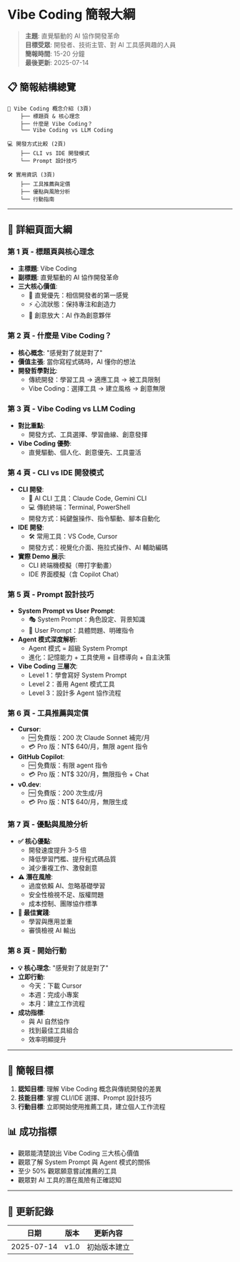 # Vibe Coding 簡報大綱

> **主題**: 直覺驅動的 AI 協作開發革命  
> **目標受眾**: 開發者、技術主管、對 AI 工具感興趣的人員  
> **簡報時間**: 15-20 分鐘  
> **最後更新**: 2025-07-14

## 📋 簡報結構總覽

```
🎵 Vibe Coding 概念介紹 (3頁)
    ├── 標題頁 & 核心理念
    ├── 什麼是 Vibe Coding？
    └── Vibe Coding vs LLM Coding
    
💻 開發方式比較 (2頁)
    ├── CLI vs IDE 開發模式
    └── Prompt 設計技巧
    
🛠️ 實用資訊 (3頁)
    ├── 工具推薦與定價
    ├── 優點與風險分析
    └── 行動指南
```

---

## 📑 詳細頁面大綱

### **第 1 頁 - 標題頁與核心理念**
- **主標題**: Vibe Coding
- **副標題**: 直覺驅動的 AI 協作開發革命
- **三大核心價值**:
  - 🧠 直覺優先：相信開發者的第一感覺
  - ⚡ 心流狀態：保持專注和創造力
  - 🚀 創意放大：AI 作為創意夥伴

### **第 2 頁 - 什麼是 Vibe Coding？**
- **核心概念**: "感覺對了就是對了"
- **價值主張**: 當你寫程式碼時，AI 懂你的想法
- **開發哲學對比**:
  - 傳統開發：學習工具 → 適應工具 → 被工具限制
  - Vibe Coding：選擇工具 → 建立風格 → 創意無限

### **第 3 頁 - Vibe Coding vs LLM Coding**
- **對比重點**:
  - 開發方式、工具選擇、學習曲線、創意發揮
- **Vibe Coding 優勢**:
  - 直覺驅動、個人化、創意優先、工具靈活

### **第 4 頁 - CLI vs IDE 開發模式**
- **CLI 開發**:
  - 🤖 AI CLI 工具：Claude Code, Gemini CLI
  - 💻 傳統終端：Terminal, PowerShell
  - 開發方式：純鍵盤操作、指令驅動、腳本自動化
- **IDE 開發**:
  - 🛠️ 常用工具：VS Code, Cursor
  - 開發方式：視覺化介面、拖拉式操作、AI 輔助編碼
- **實際 Demo 展示**:
  - CLI 終端機模擬（帶打字動畫）
  - IDE 界面模擬（含 Copilot Chat）

### **第 5 頁 - Prompt 設計技巧**
- **System Prompt vs User Prompt**:
  - 🎭 System Prompt：角色設定、背景知識
  - 💬 User Prompt：具體問題、明確指令
- **Agent 模式深度解析**:
  - Agent 模式 = 超級 System Prompt
  - 進化：記憶能力 + 工具使用 + 目標導向 + 自主決策
- **Vibe Coding 三層次**:
  - Level 1：學會寫好 System Prompt
  - Level 2：善用 Agent 模式工具
  - Level 3：設計多 Agent 協作流程

### **第 6 頁 - 工具推薦與定價**
- **Cursor**:
  - 🆓 免費版：200 次 Claude Sonnet 補完/月
  - 💳 Pro 版：NT$ 640/月，無限 agent 指令
- **GitHub Copilot**:
  - 🆓 免費版：有限 agent 指令
  - 💳 Pro 版：NT$ 320/月，無限指令 + Chat
- **v0.dev**:
  - 🆓 免費版：200 次生成/月
  - 💳 Pro 版：NT$ 640/月，無限生成

### **第 7 頁 - 優點與風險分析**
- **✅ 核心優點**:
  - 開發速度提升 3-5 倍
  - 降低學習門檻、提升程式碼品質
  - 減少重複工作、激發創意
- **⚠️ 潛在風險**:
  - 過度依賴 AI、忽略基礎學習
  - 安全性檢視不足、版權問題
  - 成本控制、團隊協作標準
- **🎯 最佳實踐**:
  - 學習與應用並重
  - 審慎檢視 AI 輸出

### **第 8 頁 - 開始行動**
- **💡 核心理念**: "感覺對了就是對了"
- **立即行動**:
  - 今天：下載 Cursor
  - 本週：完成小專案
  - 本月：建立工作流程
- **成功指標**:
  - 與 AI 自然協作
  - 找到最佳工具組合
  - 效率明顯提升

---

## 🎯 簡報目標

1. **認知目標**: 理解 Vibe Coding 概念與傳統開發的差異
2. **技能目標**: 掌握 CLI/IDE 選擇、Prompt 設計技巧
3. **行動目標**: 立即開始使用推薦工具，建立個人工作流程

## 📊 成功指標

- 觀眾能清楚說出 Vibe Coding 三大核心價值
- 觀眾了解 System Prompt 與 Agent 模式的關係
- 至少 50% 觀眾願意嘗試推薦的工具
- 觀眾對 AI 工具的潛在風險有正確認知

---

## 🔄 更新記錄

| 日期 | 版本 | 更新內容 |
|------|------|----------|
| 2025-07-14 | v1.0 | 初始版本建立 |
